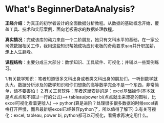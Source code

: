 # What's BeginnerDataAnalysis?

**正经介绍**：为真正的初学者设计的全面数据分析教程。从数据的基础概念开始，覆盖工具、技术和实际案例，面向老板需求的数据处理教程。


**真实情况**：完成该库的动力来自一个二阶朋友，她只有文科水平的基础，在一家公司做数据相关工作，我用这些知识帮她成功应付老板的奇葩要求qaq并升职加薪，走上人生巅峰。


**课程结构**：主要分成三大部分：数学知识、工具软件、可视化；并辅以一些案例练习。

1.有关数学知识：笔者知道很多文科出身或者类文科出身的朋友们，一听到数学就头大，数据分析涉及的数学知识和你们想象的高等数学完全不是一个东西，非常简单，请不要害怕！
2.有关工具软件：笔者这里安排的是：excel基础操作(基本就是点点点和不超过一行的公式)--> tableau/power bi(点点就出来漂亮的图啦，比excel可视化看着更唬人) --> python(算是进阶？处理很多很多数据的时候excel表格打开巨慢，而且最新版excel已经兼容python了，所以值得了解下)
3.有关可视化：excel, tableau, power bi, python都可以可视化，看需求再决定用什么。




